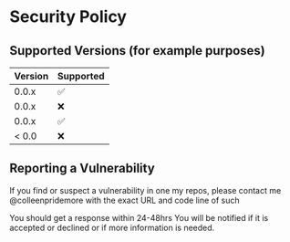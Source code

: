 # Security Policy

## Supported Versions (for example purposes)

| Version | Supported          |
| ------- | ------------------ |
| 0.0.x   | :white_check_mark: |
| 0.0.x   | :x:                | 
| 0.0.x   | :white_check_mark: |
| < 0.0   | :x:                |

## Reporting a Vulnerability

If you find or suspect a vulnerability in one my repos, please contact me @colleenpridemore with the exact URL and code line of such

You should get a response within 24-48hrs
You will be notified if it is accepted or declined or if more information is needed.
